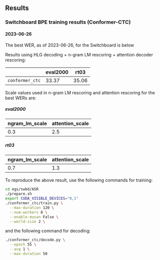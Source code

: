 ## Results
### Switchboard BPE training results (Conformer-CTC)

#### 2023-06-26

The best WER, as of 2023-06-26, for the Switchboard is below

Results using HLG decoding + n-gram LM rescoring + attention decoder rescoring:

|                                |  eval2000  |  rt03  |
|--------------------------------|------------|--------|
|         `conformer_ctc`        |    33.37   |  35.06 |

Scale values used in n-gram LM rescoring and attention rescoring for the best WERs are:

##### eval2000

| ngram_lm_scale | attention_scale |
|----------------|-----------------|
|      0.3       |       2.5       |

##### rt03

| ngram_lm_scale | attention_scale |
|----------------|-----------------|
|      0.7       |       1.3       |

To reproduce the above result, use the following commands for training:

```bash
cd egs/swbd/ASR
./prepare.sh
export CUDA_VISIBLE_DEVICES="0,1"
./conformer_ctc/train.py \
  --max-duration 120 \
  --num-workers 8 \
  --enable-musan False \
  --world-size 2 \
```

and the following command for decoding:

```bash
./conformer_ctc/decode.py \
  --epoch 55 \
  --avg 1 \
  --max-duration 50
```


